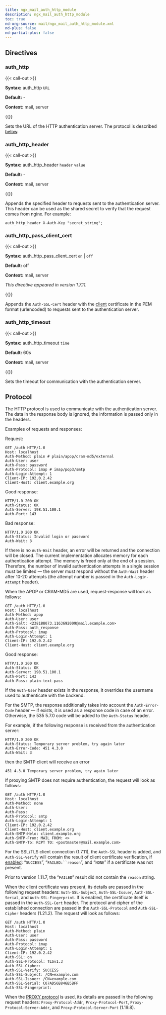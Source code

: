 ```yaml
---
title: ngx_mail_auth_http_module
description: ngx_mail_auth_http_module
toc: true
nd-org-source: mail/ngx_mail_auth_http_module.xml
nd-plus: false
nd-partial-plus: false
---
```



<!--
********************************************************************************
🛑 WARNING: AUTOGENERATED FILE - DO NOT EDIT 🛑
This Markdown file was automatically generated from the source XML documentation.
Any manual changes made directly to this file will be overwritten.
To request or suggest changes, please edit the source XML files instead.
https://github.com/nginx/nginx.org/tree/main/xml/en
********************************************************************************
-->

## Directives

### auth_http

{{< call-out >}}

**Syntax:** auth_http `URL`

**Default:** -

**Context:** mail, server


{{</call-out>}}


Sets the URL of the HTTP authentication server.
The protocol is described [below](#protocol).
### auth_http_header

{{< call-out >}}

**Syntax:** auth_http_header `header` `value`

**Default:** -

**Context:** mail, server


{{</call-out>}}


Appends the specified header to requests sent to the authentication server.
This header can be used as the shared secret to verify
that the request comes from nginx.
For example:

```nginx
auth_http_header X-Auth-Key "secret_string";

```

### auth_http_pass_client_cert

{{< call-out >}}

**Syntax:** auth_http_pass_client_cert `on` | `off`

**Default:** off

**Context:** mail, server

_This directive appeared in version 1.7.11._


{{</call-out>}}


Appends the `Auth-SSL-Cert` header with the
[client](/nginx/module-reference/mail/ngx_mail_ssl_module#ssl_verify_client)
certificate in the PEM format (urlencoded)
to requests sent to the authentication server.
### auth_http_timeout

{{< call-out >}}

**Syntax:** auth_http_timeout `time`

**Default:** 60s

**Context:** mail, server


{{</call-out>}}


Sets the timeout for communication with the authentication server.
## Protocol


The HTTP protocol is used to communicate with the authentication server.
The data in the response body is ignored, the information is passed only in
the headers.

Examples of requests and responses:

Request:

```nginx
GET /auth HTTP/1.0
Host: localhost
Auth-Method: plain # plain/apop/cram-md5/external
Auth-User: user
Auth-Pass: password
Auth-Protocol: imap # imap/pop3/smtp
Auth-Login-Attempt: 1
Client-IP: 192.0.2.42
Client-Host: client.example.org

```


Good response:

```nginx
HTTP/1.0 200 OK
Auth-Status: OK
Auth-Server: 198.51.100.1
Auth-Port: 143

```


Bad response:

```nginx
HTTP/1.0 200 OK
Auth-Status: Invalid login or password
Auth-Wait: 3

```


If there is no `Auth-Wait` header,
an error will be returned and the connection will be closed.
The current implementation allocates memory for each authentication attempt.
The memory is freed only at the end of a session.
Therefore, the number of invalid authentication attempts in a single session
must be limited — the server must respond without
the `Auth-Wait` header after 10-20 attempts
(the attempt number is passed in the `Auth-Login-Attempt`
header).

When the APOP or CRAM-MD5 are used, request-response will look as follows:

```nginx
GET /auth HTTP/1.0
Host: localhost
Auth-Method: apop
Auth-User: user
Auth-Salt: <238188073.1163692009@mail.example.com>
Auth-Pass: auth_response
Auth-Protocol: imap
Auth-Login-Attempt: 1
Client-IP: 192.0.2.42
Client-Host: client.example.org

```


Good response:

```nginx
HTTP/1.0 200 OK
Auth-Status: OK
Auth-Server: 198.51.100.1
Auth-Port: 143
Auth-Pass: plain-text-pass

```


If the `Auth-User` header exists in the response,
it overrides the username used to authenticate with the backend.

For the SMTP, the response additionally takes into account
the `Auth-Error-Code` header — if exists, it is used
as a response code in case of an error.
Otherwise, the 535 5.7.0 code will be added to
the `Auth-Status` header.

For example, if the following response is received
from the authentication server:

```nginx
HTTP/1.0 200 OK
Auth-Status: Temporary server problem, try again later
Auth-Error-Code: 451 4.3.0
Auth-Wait: 3

```


then the SMTP client will receive an error

```nginx
451 4.3.0 Temporary server problem, try again later

```


If proxying SMTP does not require authentication,
the request will look as follows:

```nginx
GET /auth HTTP/1.0
Host: localhost
Auth-Method: none
Auth-User:
Auth-Pass:
Auth-Protocol: smtp
Auth-Login-Attempt: 1
Client-IP: 192.0.2.42
Client-Host: client.example.org
Auth-SMTP-Helo: client.example.org
Auth-SMTP-From: MAIL FROM: <>
Auth-SMTP-To: RCPT TO: <postmaster@mail.example.com>

```


For the SSL/TLS client connection (1.7.11),
the `Auth-SSL` header is added, and
`Auth-SSL-Verify` will contain
the result of client certificate verification, if
[enabled](/nginx/module-reference/mail/ngx_mail_ssl_module#ssl_verify_client):
“`SUCCESS`”, “`FAILED:``reason`”,
and “`NONE`” if a certificate was not present.

Prior to version 1.11.7, the “`FAILED`” result
did not contain the `reason` string.

When the client certificate was present,
its details are passed in the following request headers:
`Auth-SSL-Subject`, `Auth-SSL-Issuer`,
`Auth-SSL-Serial`, and `Auth-SSL-Fingerprint`.
If [](#auth_http_pass_client_cert) is enabled,
the certificate itself is passed in the
`Auth-SSL-Cert` header.
The protocol and cipher of the established connection
are passed in the `Auth-SSL-Protocol`
and `Auth-SSL-Cipher` headers (1.21.2).
The request will look as follows:

```nginx
GET /auth HTTP/1.0
Host: localhost
Auth-Method: plain
Auth-User: user
Auth-Pass: password
Auth-Protocol: imap
Auth-Login-Attempt: 1
Client-IP: 192.0.2.42
Auth-SSL: on
Auth-SSL-Protocol: TLSv1.3
Auth-SSL-Cipher:
Auth-SSL-Verify: SUCCESS
Auth-SSL-Subject: /CN=example.com
Auth-SSL-Issuer: /CN=example.com
Auth-SSL-Serial: C07AD56B846B5BFF
Auth-SSL-Fingerprint:

```


When the
[PROXY protocol](/nginx/module-reference/mail/ngx_mail_core_module#proxy_protocol)
is used,
its details are passed in the following request headers:
`Proxy-Protocol-Addr`,
`Proxy-Protocol-Port`,
`Proxy-Protocol-Server-Addr`, and
`Proxy-Protocol-Server-Port` (1.19.8).
